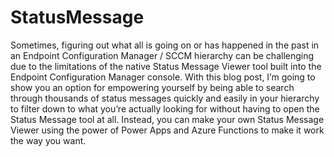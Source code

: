 # StatusMessage

Sometimes, figuring out what all is going on or has happened in the past in an Endpoint Configuration Manager / SCCM hierarchy can be challenging due to the limitations of the native Status Message Viewer tool built into the Endpoint Configuration Manager console.  With this blog post, I’m going to show you an option for empowering yourself by being able to search through thousands of status messages quickly and easily in your hierarchy to filter down to what you’re actually looking for without having to open the Status Message tool at all.  Instead, you can make your own Status Message Viewer using the power of Power Apps and Azure Functions to make it work the way you want.
